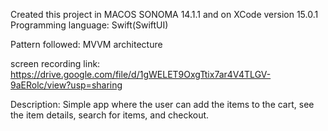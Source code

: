 Created this project in MACOS SONOMA 14.1.1 and on XCode version 15.0.1
Programming language: Swift(SwiftUI)

Pattern followed: MVVM architecture

screen recording link: https://drive.google.com/file/d/1gWELET9OxgTtix7ar4V4TLGV-9aERolc/view?usp=sharing

Description:
Simple app where the user can add the items to the cart, see the item details, search for items, and checkout.
